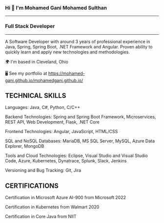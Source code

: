 

<!--
**mohamed-gani/mohamed-gani** is a ✨ _special_ ✨ repository because its `README.md` (this file) appears on your GitHub profile.

Here are some ideas to get you started:

- 🔭 I’m currently working on ...
- 🌱 I’m currently learning ...
- 👯 I’m looking to collaborate on ...
- 🤔 I’m looking for help with ...
- 💬 Ask me about ...
- 📫 How to reach me: ...
- 😄 Pronouns: ...
- ⚡ Fun fact: ...
-->

### Hi 👋 I'm Mohamed Gani Mohamed Sulthan
----------------------------------

### Full Stack Developer
----------------------------------
A Software Developer with around 3 years of professional experience in Java, Spring, Spring Boot, .NET Framework and Angular. Proven ability to quickly learn and apply new technologies and methodologies.

  🌍  I'm based in Cleveland, Ohio
  
  🖥️  See my portfolio at https://mohamed-gani.github.io/mohamedgani.github.io/

TECHNICAL SKILLS   
----------------------------------
Languages: Java, C#, Python, C/C++

Backend Technologies: Spring and Spring Boot Framework, Microservices, REST API, Web Development, Flask, .NET Core

Frontend Technologies: Angular, JavaScript, HTML/CSS

SQL and NoSQL Databases: MariaDB, MS SQL Server, MySQL, Azure Data Explorer, MongoDB

Tools and Cloud Technologies: Eclipse, Visual Studio and Visual Studio Code, Azure, Kubernetes, Dynatrace, Splunk, Slack, Jenkins

Versioning and Bug Tracking: Git, Jira

CERTIFICATIONS    
----------------------------------
Certification in Microsoft Azure AI-900 from Microsoft	2022

Certification in Kubernetes from Walmart	2020

Certification in Core Java from NIIT
